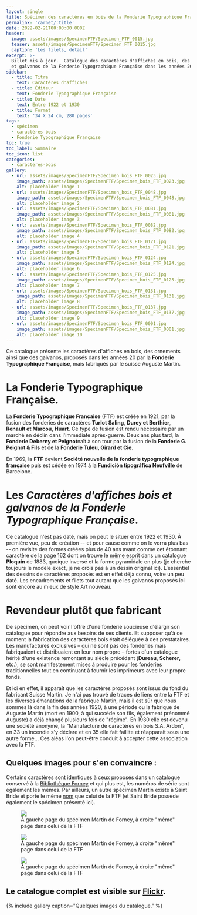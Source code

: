 ```yaml
---
layout: single
title: Spécimen des caractères en bois de la Fonderie Typographique Française.
permalink: 'carnet/:title'
date: 2022-02-21T00:00:00.000Z
header:
  image: assets/images/SpecimenFTF/Specimen_FTF_0015.jpg
  teaser: assets/images/SpecimenFTF/Specimen_FTF_0015.jpg
  caption: 'Les filets, détail'
excerpt: >-
  Billet mis à jour.  Catalogue des caractères d'affiches en bois, des vignettes
  et galvanos de la Fonderie Typographique Française dans les années 20.
sidebar:
  - title: Titre
    text: Caractères d'affiches
  - title: Éditeur
    text: Fonderie Typographique Française
  - title: Date
    text: Entre 1922 et 1930
  - title: Format
    text: '34 X 24 cm, 280 pages'
tags:
  - spécimen
  - caractères bois
  - Fonderie Typographique Française
toc: true
toc_label: Sommaire
toc_icon: list
categories:
  - caracteres-bois
gallery:
  - url: assets/images/SpecimenFTF/Specimen_bois_FTF_0023.jpg
    image_path: assets/images/SpecimenFTF/Specimen_bois_FTF_0023.jpg
    alt: placeholder image 1
  - url: assets/images/SpecimenFTF/Specimen_bois_FTF_0048.jpg
    image_path: assets/images/SpecimenFTF/Specimen_bois_FTF_0048.jpg
    alt: placeholder image 2
  - url: assets/images/SpecimenFTF/Specimen_bois_FTF_0081.jpg
    image_path: assets/images/SpecimenFTF/Specimen_bois_FTF_0081.jpg
    alt: placeholder image 3
  - url: assets/images/SpecimenFTF/Specimen_bois_FTF_0082.jpg
    image_path: assets/images/SpecimenFTF/Specimen_bois_FTF_0082.jpg
    alt: placeholder image 4
  - url: assets/images/SpecimenFTF/Specimen_bois_FTF_0121.jpg
    image_path: assets/images/SpecimenFTF/Specimen_bois_FTF_0121.jpg
    alt: placeholder image 5
  - url: assets/images/SpecimenFTF/Specimen_bois_FTF_0124.jpg
    image_path: assets/images/SpecimenFTF/Specimen_bois_FTF_0124.jpg
    alt: placeholder image 6
  - url: assets/images/SpecimenFTF/Specimen_bois_FTF_0125.jpg
    image_path: assets/images/SpecimenFTF/Specimen_bois_FTF_0125.jpg
    alt: placeholder image 7
  - url: assets/images/SpecimenFTF/Specimen_bois_FTF_0131.jpg
    image_path: assets/images/SpecimenFTF/Specimen_bois_FTF_0131.jpg
    alt: placeholder image 8
  - url: assets/images/SpecimenFTF/Specimen_bois_FTF_0137.jpg
    image_path: assets/images/SpecimenFTF/Specimen_bois_FTF_0137.jpg
    alt: placeholder image 9
  - url: assets/images/SpecimenFTF/Specimen_bois_FTF_0001.jpg
    image_path: assets/images/SpecimenFTF/Specimen_bois_FTF_0001.jpg
    alt: placeholder image 10
---
```


Ce catalogue présente les caractères d'affiches en bois, des ornements ainsi que des galvanos, proposés dans les années 20 par la **Fonderie Typographique Française**, mais fabriqués par le suisse Auguste Martin.

# La Fonderie Typographique Française.

La **Fonderie Typographique Française** (FTF) est créée en 1921, par la fusion des fonderies de caractères **Turlot** **Saling**, **Durey et Berthier**, **Renault et Marcou**, **Huart**. Ce type de fusion est rendu nécessaire par un marché en déclin dans l'immédiate après-guerre. Deux ans plus tard, la **Fonderie Deberny et Peignot**naît à son tour par la fusion de la **Fonderie G. Peignot & Fils** et de la **Fonderie Tuleu, Girard et Cie**.

En 1969, la **FTF** devient **Société nouvelle de la fonderie typographique française** puis est cédée en 1974 à la **Fundición tipográfica Neufville** de Barcelone.

# Les _Caractères d'affiches bois et galvanos de la Fonderie Typographique Française_.

Ce catalogue n'est pas daté, mais on peut le situer entre 1922 et 1930\. À première vue, peu de création -- et pour cause comme on le verra plus bas -- on revisite des formes créées plus de 40 ans avant comme cet étonnant caractère de la page 162 dont on trouve le [même esprit](http://bit.ly/2k58FoV) dans un catalogue **Ploquin** de 1883, quoique inversé et la forme pyramidale en plus (je cherche toujours le modèle exact, je ne crois pas à un dessin original ici). L'essentiel des dessins de caractères proposés est en effet déjà connu, voire un peu daté. Les encadrements et filets tout autant que les galvanos proposés ici sont encore au mieux de style Art nouveau.

# Revendeur plutôt que fabricant

De spécimen, on peut voir l'offre d'une fonderie soucieuse d'élargir son catalogue pour répondre aux besoins de ses clients. Et supposer qu'à ce moment la fabrication des caractères bois était déléguée à des prestataires. Les manufactures exclusives – qui ne sont pas des fonderies mais fabriquaient et distribuaient en leur nom propre – fortes d'un catalogue hérité d'une existence remontant au siècle précédant (**Dureau**, **Scherer,** etc.), se sont manifestement mises à produire pour les fonderies traditionnelles tout en continuant à fournir les imprimeurs avec leur propre fonds.

Et ici en effet, il apparaît que les caractères proposés sont issus du fond du fabricant Suisse Martin. Je n'ai pas trouvé de traces de liens entre la FTF et les diverses émanations de la fabrique Martin, mais il est sûr que nous sommes là dans la fin des années 1920, à une période ou la fabrique de Auguste Martin (mort en 1900, à qui succède son fils, également prénommé Auguste) a déjà changé plusieurs fois de "régime". En 1930 elle est devenu une société anonyme, la "Manufacture de caractères en bois S.A. Ardon", en 33 un incendie s'y déclare et en 35 elle fait faillite et réapparait sous une autre forme... Ces aléas l'on peut-être conduit à accepter cette association avec la FTF.

## Quelques images pour s'en convaincre :

Certains caractères sont identiques à ceux proposés dans un catalogue conservé à la [Bibliothèque Forney](https://bibliotheques-specialisees.paris.fr/ark:/73873/pf0000166303/v0002.simple.selectedTab=record) et qui plus est, les numéros de série sont également les mêmes. Par ailleurs, un autre spécimen Martin existe à Saint Bride et porte le même [nom](https://stbridefoundation.soutron.net/Portal/Default/en-GB/RecordView/Index/109816) que celui de la FTF (et Saint Bride possède également le spécimen présenté ici).

<figure>
  <a href="{{ site.baseurl }}/assets/images/SpecimenFTF/Martin-FTF-wood.jpg">
  <img src="{{ site.baseurl }}/assets/images/SpecimenFTF/Martin-FTF-wood.jpg">
</a>
  <figcaption>À gauche page du spécimen Martin de Forney, à droite "même" page dans celui de la FTF</figcaption>
</figure>

<figure>
  <a href="{{ site.baseurl }}/assets/images/SpecimenFTF/Martin-FTF-wood2.jpg">
  <img src="{{ site.baseurl }}/assets/images/SpecimenFTF/Martin-FTF-wood2.jpg">
</a>
  <figcaption>À gauche page du spécimen Martin de Forney, à droite "même" page dans celui de la FTF</figcaption>
</figure>

<figure>
  <a href="{{ site.baseurl }}/assets/images/SpecimenFTF/Martin-FTF-wood3.jpg">
  <img src="{{ site.baseurl }}/assets/images/SpecimenFTF/Martin-FTF-wood3.jpg">
</a>
  <figcaption>À gauche page du spécimen Martin de Forney, à droite "même" page dans celui de la FTF</figcaption>
</figure>

## Le catalogue complet est visible sur [Flickr](http://bit.ly/2lUf86O).

{% include gallery caption="Quelques images du catalogue." %}
